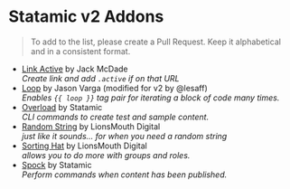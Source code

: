 # Statamic v2 Addons

> To add to the list, please create a Pull Request. Keep it alphabetical and in a consistent format.

- [Link Active](https://github.com/jackmcdade/statamic-link-active) by Jack McDade  
  _Create link and add `.active` if on that URL_
- [Loop](https://github.com/lesaff/Statamic-Loop) by Jason Varga (modified for v2 by @lesaff)  
  _Enables `{{ loop }}` tag pair for iterating a block of code many times._
- [Overload](https://github.com/statamic/overload) by Statamic  
  _CLI commands to create test and sample content._
- [Random String](https://github.com/LionsMouthDigital/Statamic-Random-String) by LionsMouth Digital  
  _just like it sounds... for when you need a random string_
- [Sorting Hat](https://github.com/LionsMouthDigital/Statamic-Sorting-Hat) by LionsMouth Digital  
  _allows you to do more with groups and roles._
- [Spock](https://github.com/statamic/spock) by Statamic  
  _Perform commands when content has been published._

